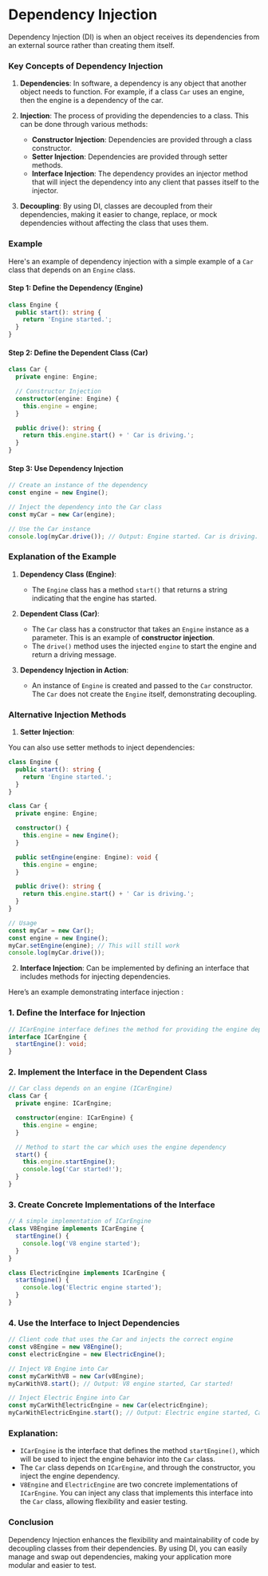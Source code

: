 # Dependency Injection

Dependency Injection (DI) is when an object receives its dependencies from an external source rather than creating them itself.

### Key Concepts of Dependency Injection

1. **Dependencies**: In software, a dependency is any object that another object needs to function. For example, if a class `Car` uses an engine, then the engine is a dependency of the car.

2. **Injection**: The process of providing the dependencies to a class. This can be done through various methods:

   - **Constructor Injection**: Dependencies are provided through a class constructor.
   - **Setter Injection**: Dependencies are provided through setter methods.
   - **Interface Injection**: The dependency provides an injector method that will inject the dependency into any client that passes itself to the injector.

3. **Decoupling**: By using DI, classes are decoupled from their dependencies, making it easier to change, replace, or mock dependencies without affecting the class that uses them.

### Example

Here's an example of dependency injection with a simple example of a `Car` class that depends on an `Engine` class.

#### Step 1: Define the Dependency (Engine)

```typescript
class Engine {
  public start(): string {
    return 'Engine started.';
  }
}
```

#### Step 2: Define the Dependent Class (Car)

```typescript
class Car {
  private engine: Engine;

  // Constructor Injection
  constructor(engine: Engine) {
    this.engine = engine;
  }

  public drive(): string {
    return this.engine.start() + ' Car is driving.';
  }
}
```

#### Step 3: Use Dependency Injection

```typescript
// Create an instance of the dependency
const engine = new Engine();

// Inject the dependency into the Car class
const myCar = new Car(engine);

// Use the Car instance
console.log(myCar.drive()); // Output: Engine started. Car is driving.
```

### Explanation of the Example

1. **Dependency Class (Engine)**:

   - The `Engine` class has a method `start()` that returns a string indicating that the engine has started.

2. **Dependent Class (Car)**:

   - The `Car` class has a constructor that takes an `Engine` instance as a parameter. This is an example of **constructor injection**.
   - The `drive()` method uses the injected `engine` to start the engine and return a driving message.

3. **Dependency Injection in Action**:
   - An instance of `Engine` is created and passed to the `Car` constructor. The `Car` does not create the `Engine` itself, demonstrating decoupling.

### Alternative Injection Methods

1. **Setter Injection**:

You can also use setter methods to inject dependencies:

```typescript
class Engine {
  public start(): string {
    return 'Engine started.';
  }
}

class Car {
  private engine: Engine;

  constructor() {
    this.engine = new Engine();
  }

  public setEngine(engine: Engine): void {
    this.engine = engine;
  }

  public drive(): string {
    return this.engine.start() + ' Car is driving.';
  }
}

// Usage
const myCar = new Car();
const engine = new Engine();
myCar.setEngine(engine); // This will still work
console.log(myCar.drive());
```

2. **Interface Injection**: Can be implemented by defining an interface that includes methods for injecting dependencies.

Here’s an example demonstrating interface injection :

### 1. Define the Interface for Injection

```typescript
// ICarEngine interface defines the method for providing the engine dependency
interface ICarEngine {
  startEngine(): void;
}
```

### 2. Implement the Interface in the Dependent Class

```typescript
// Car class depends on an engine (ICarEngine)
class Car {
  private engine: ICarEngine;

  constructor(engine: ICarEngine) {
    this.engine = engine;
  }

  // Method to start the car which uses the engine dependency
  start() {
    this.engine.startEngine();
    console.log('Car started!');
  }
}
```

### 3. Create Concrete Implementations of the Interface

```typescript
// A simple implementation of ICarEngine
class V8Engine implements ICarEngine {
  startEngine() {
    console.log('V8 engine started');
  }
}

class ElectricEngine implements ICarEngine {
  startEngine() {
    console.log('Electric engine started');
  }
}
```

### 4. Use the Interface to Inject Dependencies

```typescript
// Client code that uses the Car and injects the correct engine
const v8Engine = new V8Engine();
const electricEngine = new ElectricEngine();

// Inject V8 Engine into Car
const myCarWithV8 = new Car(v8Engine);
myCarWithV8.start(); // Output: V8 engine started, Car started!

// Inject Electric Engine into Car
const myCarWithElectricEngine = new Car(electricEngine);
myCarWithElectricEngine.start(); // Output: Electric engine started, Car started!
```

### Explanation:

- `ICarEngine` is the interface that defines the method `startEngine()`, which will be used to inject the engine behavior into the `Car` class.
- The `Car` class depends on `ICarEngine`, and through the constructor, you inject the engine dependency.
- `V8Engine` and `ElectricEngine` are two concrete implementations of `ICarEngine`. You can inject any class that implements this interface into the `Car` class, allowing flexibility and easier testing.

### Conclusion

Dependency Injection enhances the flexibility and maintainability of code by decoupling classes from their dependencies. By using DI, you can easily manage and swap out dependencies, making your application more modular and easier to test.
